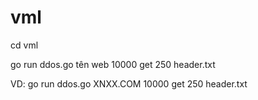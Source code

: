 # vml


cd vml

go run ddos.go tên web 10000 get 250 header.txt

VD:
go run ddos.go XNXX.COM 10000 get 250 header.txt
